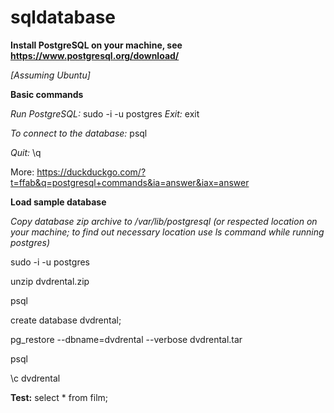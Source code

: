 # sqldatabase

**Install PostgreSQL on your machine, see https://www.postgresql.org/download/**

*[Assuming Ubuntu]*

**Basic commands**

  *Run PostgreSQL:* sudo -i -u postgres
  *Exit:* exit  
  
  *To connect to the database:* psql
  
  *Quit:* \q
  
  More: https://duckduckgo.com/?t=ffab&q=postgresql+commands&ia=answer&iax=answer
  
  **Load sample database**
  
  *Copy database zip archive to /var/lib/postgresql (or respected location on your machine; to find out necessary location use ls command while running postgres)*
  
  sudo -i -u postgres
  
  unzip dvdrental.zip
  
  psql
  
  create database dvdrental;
  
  pg_restore --dbname=dvdrental --verbose dvdrental.tar
  
  psql
  
  \c dvdrental
  
  **Test:** select * from film;
